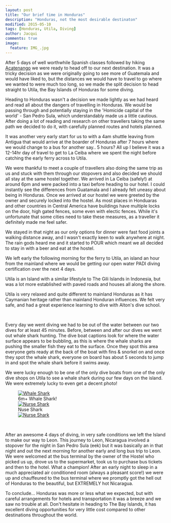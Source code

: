 ```yaml
---
layout: post
title: "Our brief time in Honduras"
description: "Honduras, not the most desirable destinaton"
modified: 2015-05-10
tags: [Honduras, Utila, Diving]
author: Jacqui
comments: true
image:
  feature: IMG_.jpg
---
```


After 5 days of well worthwhile Spanish classes followed by hiking <a href="https://ayearlessordinary.com/acatenango/">Acatenango</a> we were ready to head off to our next destination. It was a tricky decision as we were originally going to see more of Guatemala and would have liked to, but the distances we would have to travel to go where we wanted to were much too long, so we made the split decision to head straight to Utila, the Bay Islands of Honduras for some diving. 

Heading to Honduras wasn't a decision we made lightly as we had heard and read all about the dangers of travelling in Honduras. We would be passing through and potentially staying in the 'Homicide capital of the world' - San Pedro Sula, which understandably made us a little cautious. After doing a lot of reading and research on other travellers taking the same path we decided to do it, with carefully planned routes and hotels planned.

It was another very early start for us to with a 4am shuttle leaving from Antigua that would arrive at the boarder of Honduras after 7 hours where we would change to a bus for another say.. 5 hours? All up I believe it was a 12-14hr day of travel to get to La Ceiba where we spent the night before catching the early ferry across to Utila. 

We were thankful to meet a couple of travellers also doing the same trip as us and stuck with them through our stopovers and also decided we should all stay at the same hostel together. We arrived in La Ceiba (safely!) at around 6pm and were packed into a taxi before heading to our hotel. I could instantly see the differences from Guatamala and I already felt uneasy about being in Honduras. Once we arrived at our hostel we were greeted by the owner and securely locked into the hostel. As most places in Honduaras and other countries in Central America have buildings have multiple locks on the door, high gated fences, some even with electic fences. While it's unfortunate that some cities need to take these measures, as a traveller it definitely made me feel safer. 

We stayed in that night as our only options for dinner were fast food joints a walking distance away, and I wasn't exactly keen to walk anywhere at night. The rain gods heard me and it started to POUR which meant we all decided to stay in with a beer and eat at the hostel.

We left early the following morning for the ferry to Utila, an island an hour from the mainland where we would be getting our open water PADI diving certification over the next 4 days.

Utila is an Island with a similar lifestyle to The Gili Islands in Indonesia, but was a lot more established with paved roads and houses all along the shore. 

Utila is very relaxed and quite different to mainland Honduras as it has Caymanian heritage rather than mainland Honduran influences. We felt very safe, and had a great experience learning to dive with Alton's dive school.

<figure>
	<a href="../images/diving7.jpg"><img src="../images/diving7.jpg" alt=""></a>
	<a href="../images/G0469761.jpg"><img src="../images/G0469761.jpg" alt=""></a>
</figure>

Every day we went diving we had to be out of the water between our two dives for at least 45 minutes. Before, between and after our dives we went out whale shark hunting. The dive boat captions look for where the water surface appears to be bubbling, as this is where the whale sharks are pushing the smaller fish they eat to the surface. Once they spot this area everyone gets ready at the back of the boat with fins & snorkel on and once they spot the whale shark, everyone on board has about 5 seconds to jump in and spot the whale shark before it swims away. 

We were lucky enough to be one of the only dive boats from one of the only dive shops on Utila to see a whale shark during our few days on the island. We were extremely lucky to even get a decent photo!

<figure>
	<a href="../images/GOPR9310.jpg"><img src="../images/GOPR9310.jpg" alt="Whale Shark"></a>
	<figcaption>6m+ Whale Shark!</figcaption>
	<a href="../images/GOPR9985.jpg"><img src="../images/GOPR9985.jpg" alt="Nurse Shark"></a>
	<figcaption>Nuse Shark</figcaption>
	<a href="../images/GOPR9993.jpg"><img src="../images/GOPR9993.jpg" alt="Nurse Shark"></a>
</figure>

<figure class="half">
	<a href="../images/diving1.jpg"><img src="../images/diving1.jpg" alt=""></a>
	<a href="../images/diving2.jpg"><img src="../images/diving2.jpg" alt=""></a>
	<a href="../images/diving4.jpg"><img src="../images/diving4.jpg" alt=""></a>
	<a href="../images/diving5.jpg"><img src="../images/diving5.jpg" alt=""></a>
</figure>


After an awesome 4 days of diving, in very safe conditions we left the Island to make our way to Leon. This journey to Leon, Nicaragua involved a stopover for the night in San Pedro Sula (eek) but it was basically an in that night and out the next morning for another early and long bus trip to Leon. We were welcomed at the bus terminal by the owner of the Hostel who picked us up, drove us to the supermarket, took us to purchase bus tickets and then to the hotel. What a champion! After an early night to sleep in a much appreciated air conditioned room (always a pleasant score!) we were up and chauffeured to the bus terminal where we promptly got the hell out of Honduras to the beautiful, but EXTREMELY hot Nicaragua.

To conclude...
Honduras was more or less what we expected, but with careful arrangements for hotels and transportation it was a breeze and we saw no trouble at all. Don't hesitate in heading to The Bay Islands, it has excellent diving opportunities for very little cost compared to other destinations throughout the world. 